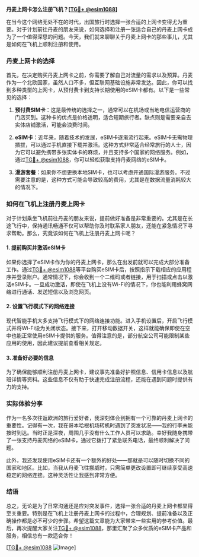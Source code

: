 **丹麦上网卡怎么注册飞机？[[TG💪+ @esim1088](https://t.me/s/esim1088)]**

在当今这个网络无处不在的时代，出国旅行时选择一张合适的上网卡变得尤为重要。对于计划前往丹麦的朋友来说，如何选择和注册一张适合自己的丹麦上网卡成为了一个值得深思的问题。今天，我们就来聊聊关于丹麦上网卡的那些事儿，尤其是如何在飞机上顺利注册和使用。

### 丹麦上网卡的选择

首先，在决定购买丹麦上网卡之前，你需要了解自己对流量的需求以及预算。丹麦作为一个北欧国家，虽然人口不多，但互联网基础设施非常发达。因此，你可以找到多种类型的上网卡，从预付费卡到支持长期使用的eSIM卡都有。以下是一些常见的选择：

1. **预付费SIM卡**：这是最传统的选择之一，通常可以在机场或当地电信运营商的门店买到。这种卡的优点是价格透明，适合短期旅行者。缺点则是需要亲自去实体店铺激活，可能会浪费时间。
   
2. **eSIM卡**：近年来，随着技术的发展，eSIM卡逐渐流行起来。eSIM卡无需物理插拔，可以通过手机直接下载并激活。这种方式非常适合经常旅行的人士，因为它可以避免携带多张实体卡的麻烦，并且支持多个国家的网络服务。例如，通过[TG💪+ @esim1088](https://t.me/s/esim1088)，你可以轻松获取支持丹麦网络的eSIM卡。

3. **漫游套餐**：如果你不想更换本地SIM卡，也可以考虑开通国际漫游服务。不过需要注意的是，这种方式可能会导致较高的费用，尤其是在数据流量消耗较大的情况下。

### 如何在飞机上注册丹麦上网卡

对于计划乘坐飞机前往丹麦的朋友来说，提前做好准备是非常重要的。尤其是在长途飞行中，保持通讯畅通不仅可以帮助你及时联系家人朋友，还能在紧急情况下寻求帮助。那么，究竟该如何在飞机上注册丹麦上网卡呢？

#### 1. 提前购买并激活eSIM卡

如果你选择了eSIM卡作为你的丹麦上网卡，那么在出发前就可以完成大部分准备工作。通过[TG💪+ @esim1088](https://t.me/s/esim1088)等平台购买eSIM卡后，按照指示下载相应的应用程序并登录账户。通常情况下，你会收到一个二维码或者链接，用于扫描或点击以激活eSIM卡。一旦成功激活，即使在飞机上没有Wi-Fi的情况下，你也能利用蜂窝网络进行通话、发送短信以及浏览网页。

#### 2. 设置飞行模式下的网络连接

现代智能手机大多支持飞行模式下的网络连接功能。进入手机设置后，开启飞行模式并将Wi-Fi设为关闭状态。接下来，打开移动数据开关，这样就能确保即使在空中也能正常使用eSIM卡提供的服务。值得注意的是，部分航空公司可能限制某些应用的使用，因此建议提前查看相关规定。

#### 3. 准备好必要的信息

为了确保能够顺利注册丹麦上网卡，建议事先准备好护照信息、信用卡信息以及航班详情等资料。这些信息不仅有助于快速完成注册流程，还能在遇到问题时提供有力的支持。

### 实际体验分享

作为一名多次往返欧洲的旅行爱好者，我深刻体会到拥有一个可靠的丹麦上网卡的重要性。记得有一次，我在哥本哈根机场转机时遇到了突发状况——我的行李未能按时到达。当时正是深夜，周围几乎没有什么工作人员可以求助。幸好我随身携带了一张支持丹麦网络的eSIM卡，通过它拨打了紧急联系电话，最终顺利解决了问题。

此外，我还发现使用eSIM卡还有一个额外的好处——那就是可以随时切换不同的国家和地区。比如，当我从丹麦飞往挪威时，只需简单更改设置即可继续享受高速稳定的网络连接。这种灵活性让我感到非常方便。

### 结语

总之，无论是为了日常沟通还是应对突发事件，选择一张合适的丹麦上网卡都显得至关重要。特别是在飞机上注册丹麦上网卡的过程中，合理规划、提前准备以及正确操作都是必不可少的步骤。希望这篇文章能为大家带来一些实用的参考价值。最后，再次提醒大家关注[TG💪+ @esim1088](https://t.me/s/esim1088)，那里汇聚了众多优质的eSIM卡产品和服务，相信总有一款适合你！

[[TG💪+ @esim1088](https://t.me/s/esim1088) ![Image](https://i.postimg.cc/4NQfJmqS/Snipaste-2025-05-13-00-14-12.png)]